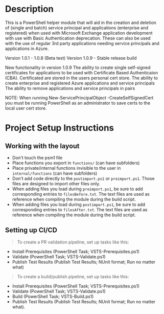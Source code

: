 ﻿# Description

This is a PowerShell helper module that will aid in the creation and deletion of (single and batch) service principal and applications (enterprise and registered) when used with Microsoft Exchange application development with use with Basic Authentication deprecation. These can also be used with the use of regular 3rd party applications needing service principals and applications in Azure.

Version 1.0.1 - 1.0.8 (Beta test)
Version 1.0.9 - Stable release build

New functionality in version 1.0.9
The ability to create single self-signed certificates for applications to be used with Certificate Based Authenticaion (CBA). Certificated are stored in the users personal cert store.
The ability to create enterprise and registered Azure applications and service principals
The ability to remove applications and service principals in pairs

NOTE: When running New-ServicePrincipalObject -CreateSelfSignedCert you must be running PowerShell as an administrator to save certs to the local user cert store.

# Project Setup Instructions
## Working with the layout

 - Don't touch the psm1 file
 - Place functions you export in `functions/` (can have subfolders)
 - Place private/internal functions invisible to the user in `internal/functions` (can have subfolders)
 - Don't add code directly to the `postimport.ps1` or `preimport.ps1`.
   Those files are designed to import other files only.
 - When adding files you load during `preimport.ps1`, be sure to add corresponding entries to `filesBefore.txt`.
   The text files are used as reference when compiling the module during the build script.
 - When adding files you load during `postimport.ps1`, be sure to add corresponding entries to `filesAfter.txt`.
   The text files are used as reference when compiling the module during the build script.

## Setting up CI/CD

> To create a PR validation pipeline, set up tasks like this:

 - Install Prerequisites (PowerShell Task; VSTS-Prerequisites.ps1)
 - Validate (PowerShell Task; VSTS-Validate.ps1)
 - Publish Test Results (Publish Test Results; NUnit format; Run no matter what)

> To create a build/publish pipeline, set up tasks like this:

 - Install Prerequisites (PowerShell Task; VSTS-Prerequisites.ps1)
 - Validate (PowerShell Task; VSTS-Validate.ps1)
 - Build (PowerShell Task; VSTS-Build.ps1)
 - Publish Test Results (Publish Test Results; NUnit format; Run no matter what).
